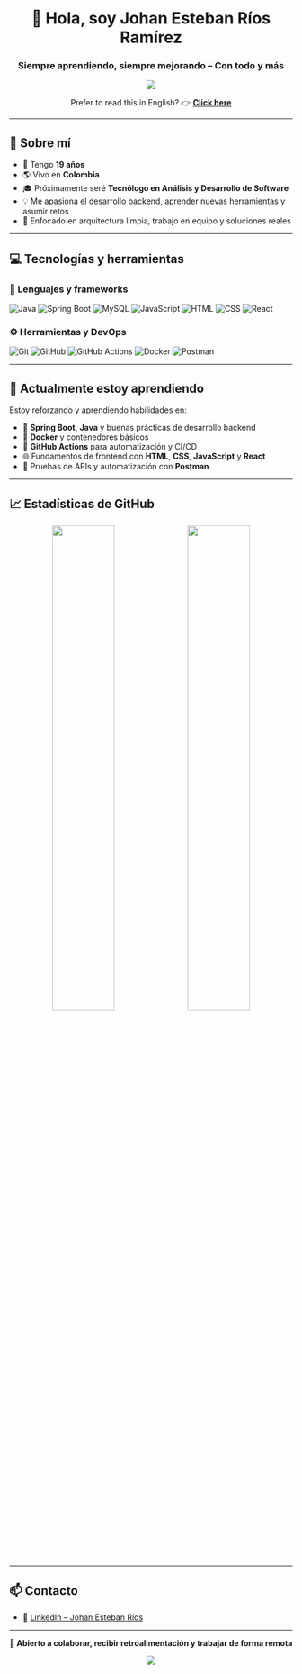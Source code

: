 <h1 align="center">👋 Hola, soy Johan Esteban Ríos Ramírez</h1>
<h3 align="center">Siempre aprendiendo, siempre mejorando – Con todo y más</h3>

<!-- Animación de presentación (corregido "Java") -->
<p align="center">
  <img src="https://readme-typing-svg.herokuapp.com?font=Poppins&color=0A9EF1&size=22&center=true&vCenter=true&width=1000&lines=Desarrollador+Backend+con+Java+y+Spring+Boot;Apasionado+por+la+tecnología+y+los+retos;Disponible+para+trabajo+remoto" />
</p>

<p align="center">
  Prefer to read this in English? 👉 <a href="./README.md"><strong>Click here</strong></a>
</p>

---

## 👤 Sobre mí

- 🎂 Tengo **19 años**  
- 🌎 Vivo en **Colombia**  
- 🎓 Próximamente seré **Tecnólogo en Análisis y Desarrollo de Software**  
- 💡 Me apasiona el desarrollo backend, aprender nuevas herramientas y asumir retos  
- 🔎 Enfocado en arquitectura limpia, trabajo en equipo y soluciones reales

---

## 💻 Tecnologías y herramientas

### 🧩 Lenguajes y frameworks
![Java](https://img.shields.io/badge/Java-ED8B00?style=for-the-badge&logo=java&logoColor=white)
![Spring Boot](https://img.shields.io/badge/Spring_Boot-6DB33F?style=for-the-badge&logo=spring-boot&logoColor=white)
![MySQL](https://img.shields.io/badge/MySQL-00758F?style=for-the-badge&logo=mysql&logoColor=white)
![JavaScript](https://img.shields.io/badge/JavaScript-F7DF1E?style=for-the-badge&logo=javascript&logoColor=black)
![HTML](https://img.shields.io/badge/HTML5-E34F26?style=for-the-badge&logo=html5&logoColor=white)
![CSS](https://img.shields.io/badge/CSS3-264DE4?style=for-the-badge&logo=css3&logoColor=white)
![React](https://img.shields.io/badge/React-20232A?style=for-the-badge&logo=react&logoColor=61DAFB)

### ⚙️ Herramientas y DevOps
![Git](https://img.shields.io/badge/Git-F05032?style=for-the-badge&logo=git&logoColor=white)
![GitHub](https://img.shields.io/badge/GitHub-181717?style=for-the-badge&logo=github&logoColor=white)
![GitHub Actions](https://img.shields.io/badge/GitHub%20Actions-2088FF?style=for-the-badge&logo=githubactions&logoColor=white)
![Docker](https://img.shields.io/badge/Docker-2496ED?style=for-the-badge&logo=docker&logoColor=white)
![Postman](https://img.shields.io/badge/Postman-FF6C37?style=for-the-badge&logo=postman&logoColor=white)

---

## 🌱 Actualmente estoy aprendiendo

Estoy reforzando y aprendiendo habilidades en:

- 🔧 **Spring Boot**, **Java** y buenas prácticas de desarrollo backend  
- 🐳 **Docker** y contenedores básicos  
- 🔁 **GitHub Actions** para automatización y CI/CD  
- 🌐 Fundamentos de frontend con **HTML**, **CSS**, **JavaScript** y **React**  
- 🔎 Pruebas de APIs y automatización con **Postman**

---

## 📈 Estadísticas de GitHub

<p align="center">
  <img src="https://github-readme-stats.vercel.app/api/top-langs/?username=cxjohancx&layout=compact&theme=tokyonight&border_radius=10&hide_border=false" width="47%" />
  <img src="https://github-profile-summary-cards.vercel.app/api/cards/profile-details?username=cxjohancx&theme=tokyonight" width="47%" />
</p>

---

## 📫 Contacto

- 💼 [LinkedIn – Johan Esteban Ríos](https://www.linkedin.com/in/johan-esteban-rios-ramirez-b96ab2262/)

---

<p align="center">
  <strong>💬 Abierto a colaborar, recibir retroalimentación y trabajar de forma remota</strong>
</p>

<!-- Footer animado -->
<p align="center">
  <img src="https://capsule-render.vercel.app/api?type=waving&color=0A9EF1&height=100&section=footer"/>
</p>

